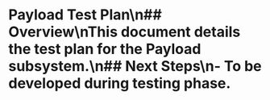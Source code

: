 # Payload Test Plan\n## Overview\nThis document details the test plan for the Payload subsystem.\n## Next Steps\n- To be developed during testing phase.
